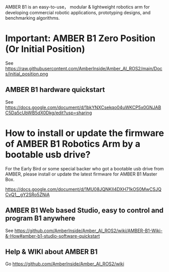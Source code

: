 AMBER B1 is an easy-to-use， modular & lightweight robotics arm for developing commercial robotic applications, prototyping designs, and benchmarking algorithms.

# Important: AMBER B1 Zero Position (Or Initial Position)

See https://raw.githubusercontent.com/AmberInside/Amber_AI_ROS2/main/Docs/initial_position.png

## AMBER B1 hardware quickstart

See https://docs.google.com/document/d/1bkYNXCsekqo04uWKCP5x0GNJABC5Da5cUbWB5dX0Dkg/edit?usp=sharing

# How to install or update the firmware of AMBER B1 Robotics Arm by a bootable usb drive? 

For the Early Bird or some special backer who got a bootable usb drive from AMBER, please install or update the latest firmware for AMBER B1 Master Box.

https://docs.google.com/document/d/1MU08JQNKIl4DXH71kOS0MwCSJQCvQ1__gY2SRo5ZNiA

## AMBER B1 Web based Studio, easy to control and program B1 anywhere

See https://github.com/AmberInside/Amber_AI_ROS2/wiki/AMBER-B1-Wiki-&-How#amber-b1-studio-software-quickstart

## Help & WIKI about AMBER B1
Go https://github.com/AmberInside/Amber_AI_ROS2/wiki
